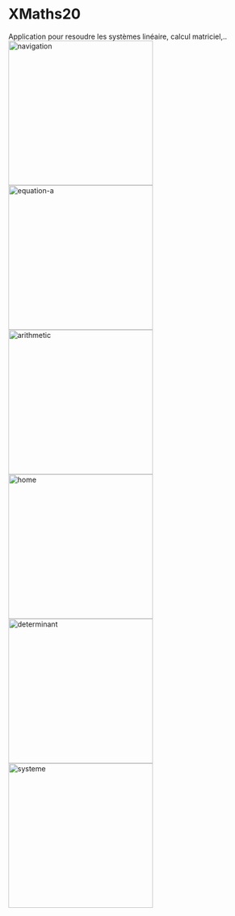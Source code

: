 # XMaths20
Application pour resoudre les systèmes linéaire, calcul matriciel,..
<img width="286" alt="navigation" src="https://user-images.githubusercontent.com/50951980/190360006-dbda0f92-ff0f-4787-bc2b-f8e715d39579.png">
<img width="286" alt="equation-a" src="https://user-images.githubusercontent.com/50951980/190360054-8326eea7-5de3-421d-8986-48beccfbcf8d.png">
<img width="286" alt="arithmetic" src="https://user-images.githubusercontent.com/50951980/190360060-a9df4cf8-493d-4926-aaa8-0f10567c2899.png">
<img width="286" alt="home" src="https://user-images.githubusercontent.com/50951980/190360069-c11ac6ea-2eb1-41b6-8505-6ab1f32568dc.png">
<img width="286" alt="determinant" src="https://user-images.githubusercontent.com/50951980/190360079-232a1c28-2dc6-4f54-b497-4393c34fd2cc.png">
<img width="286" alt="systeme" src="https://user-images.githubusercontent.com/50951980/190360087-d4e46edf-ba2f-480d-a442-100ed4deaa8a.png">
